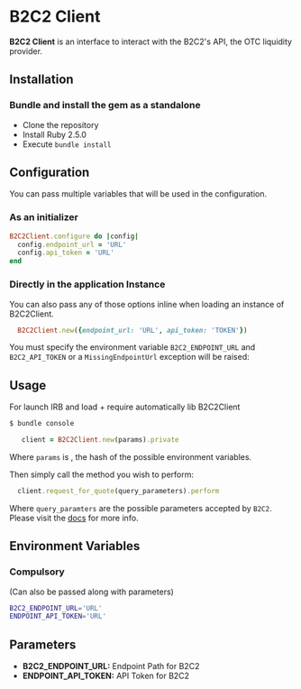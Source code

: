 # B2C2 Client

__B2C2 Client__ is an interface to interact with the B2C2's API, the OTC liquidity provider. 


## Installation

### Bundle and install the gem as a standalone

- Clone the repository
- Install Ruby 2.5.0
- Execute `bundle install`

## Configuration

You can pass multiple variables that will be used in the configuration.

### As an initializer

```ruby
B2C2Client.configure do |config|
  config.endpoint_url = 'URL'
  config.api_token = 'URL'
end
```


### Directly in the application Instance

You can also pass any of those options inline when loading an instance of B2C2Client.

```ruby
  B2C2Client.new({endpoint_url: 'URL', api_token: 'TOKEN'})
```


You must specify the environment variable `B2C2_ENDPOINT_URL` and `B2C2_API_TOKEN` or a `MissingEndpointUrl` exception will be raised:


## Usage

For launch IRB and load + require automatically lib B2C2Client

```bash
$ bundle console
```

```ruby
   client = B2C2Client.new(params).private
```

Where `params` is , the hash of the possible environment variables.

Then simply call the method you wish to perform:

```ruby
  client.request_for_quote(query_parameters).perform
```

Where `query_paramters` are the possible parameters accepted by `B2C2`. Please visit the [docs](https://docs.b2c2.com/?python#instruments) for more info.
## Environment Variables


### Compulsory

(Can also be passed along with parameters)

```bash
B2C2_ENDPOINT_URL='URL'
ENDPOINT_API_TOKEN='URL'

```

## Parameters

 - **B2C2_ENDPOINT_URL:** Endpoint Path for B2C2
 - **ENDPOINT_API_TOKEN:** API Token for B2C2
